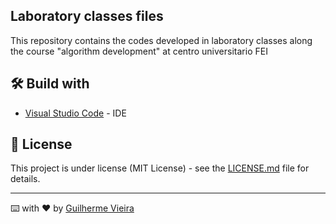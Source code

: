 ## Laboratory classes files
This repository contains the codes developed in laboratory classes along the course "algorithm development" at centro universitario FEI

## 🛠️ Build with
* [Visual Studio Code](https://code.visualstudio.com/) - IDE

## 📄 License
This project is under license (MIT License) - see the [LICENSE.md](https://github.com/guilhermevieirasilvagoncalves/-algorithm_development_FEI/blob/main/LICENSE) file for details.

---
⌨️ with ❤️ by [Guilherme Vieira](https://github.com/guilhermevieirasilvagoncalves)
